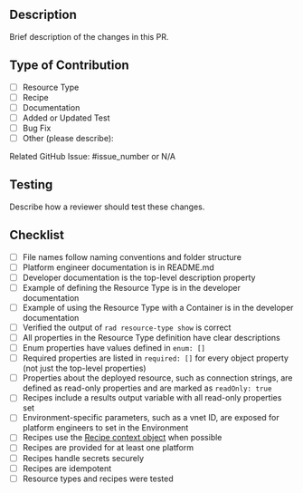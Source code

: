 ## Description

Brief description of the changes in this PR.

## Type of Contribution

- [ ] Resource Type
- [ ] Recipe
- [ ] Documentation
- [ ] Added or Updated Test
- [ ] Bug Fix
- [ ] Other (please describe):

Related GitHub Issue: #issue_number or N/A

## Testing

Describe how a reviewer should test these changes.

## Checklist

- [ ] File names follow naming conventions and folder structure
- [ ] Platform engineer documentation is in README.md
- [ ] Developer documentation is the top-level description property
- [ ] Example of defining the Resource Type is in the developer documentation
- [ ] Example of using the Resource Type with a Container is in the developer documentation
- [ ] Verified the output of `rad resource-type show` is correct
- [ ] All properties in the Resource Type definition have clear descriptions
- [ ] Enum properties have values defined in `enum: []`
- [ ] Required properties are listed in `required: []` for every object property (not just the top-level properties)
- [ ] Properties about the deployed resource, such as connection strings, are defined as read-only properties and are marked as `readOnly: true`
- [ ] Recipes include a results output variable with all read-only properties set
- [ ] Environment-specific parameters, such as a vnet ID, are exposed for platform engineers to set in the Environment
- [ ] Recipes use the [Recipe context object](https://docs.radapp.io/reference/context-schema/) when possible
- [ ] Recipes are provided for at least one platform
- [ ] Recipes handle secrets securely
- [ ] Recipes are idempotent
- [ ] Resource types and recipes were tested
